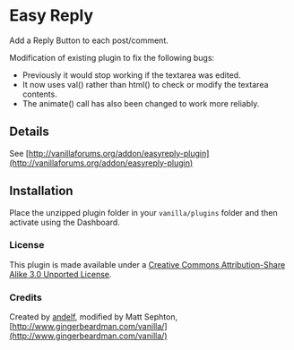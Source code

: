 # Easy Reply

Add a Reply Button to each post/comment.  

Modification of existing plugin to fix the following bugs:

- Previously it would stop working if the textarea was edited.  
- It now uses val() rather than html() to check or modify the textarea contents.  
- The animate() call has also been changed to work more reliably.

## Details
See [http://vanillaforums.org/addon/easyreply-plugin](http://vanillaforums.org/addon/easyreply-plugin)

## Installation
Place the unzipped plugin folder in your `vanilla/plugins` folder and then activate using the Dashboard.  

### License
This plugin is made available under a [Creative Commons Attribution-Share Alike 3.0 Unported License](http://creativecommons.org/licenses/by-sa/3.0).

### Credits
Created by [andelf](http://vanillaforums.org/profile/16474/andelf), modified by Matt Sephton, [http://www.gingerbeardman.com/vanilla/](http://www.gingerbeardman.com/vanilla/)